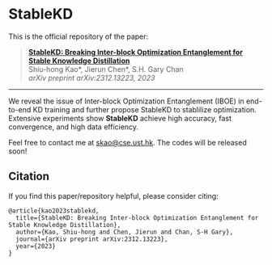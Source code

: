 # StableKD
This is the official repository of the paper: <br/>
> [**StableKD: Breaking Inter-block Optimization Entanglement for Stable Knowledge Distillation**](https://arxiv.org/abs/2312.13223)      
> Shiu-hong Kao\*, Jierun Chen\*, S.H. Gary Chan        
> *arXiv preprint arXiv:2312.13223, 2023* 
> 
---
We reveal the issue of Inter-block Optimization Entanglement (IBOE) in end-to-end KD training and further propose StableKD to stablilize optimization. Extensive experiments show **StableKD** achieve high accuracy, fast convergence, and high data efficiency.
<p>Feel free to contact me at <a href = "mailto: skao@cse.ust.hk" target="_blank">skao@cse.ust.hk</a>. The codes will be released soon! </p>

## Citation
If you find this paper/repository helpful, please consider citing:
```
@article{kao2023stablekd,
  title={StableKD: Breaking Inter-block Optimization Entanglement for Stable Knowledge Distillation}, 
  author={Kao, Shiu-hong and Chen, Jierun and Chan, S-H Gary},
  journal={arXiv preprint arXiv:2312.13223},
  year={2023}
}
```
